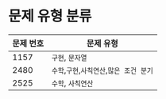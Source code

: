 # 문제 유형 분류

| 문제 번호 | 문제 유형                                 |
| --------- | ----------------------------------------- |
| 1157      | `구현`, `문자열`                          |
| 2480      | `수학`,`구현`,`사칙연산`,`많은 조건 분기` |
| 2525      | `수학`, `사칙연산`                        |
